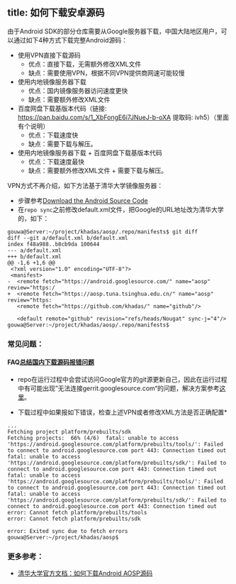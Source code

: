title: 如何下载安卓源码
---

由于Android SDK的部分仓库需要从Google服务器下载，中国大陆地区用户，可以通过如下4种方式下载完整Android源码：
* 使用VPN直接下载源码
  * 优点：直接下载，无需额外修改XML文件
  * 缺点：需要使用VPN，根据不同VPN提供商网速可能较慢
* 使用内地镜像服务器下载
  * 优点：国内镜像服务器访问速度更快
  * 缺点：需要额外修改XML文件
* 百度网盘下载基版本代码（链接: https://pan.baidu.com/s/1_XbFongE6i7JNueJ-b-oXA 提取码: ivh5）（里面有个说明）
  * 优点：下载速度快
  * 缺点：需要下载与解压。
* 使用内地镜像服务器下载 + 百度网盘下载基版本代码
  * 优点：下载速度最快
  * 缺点：需要额外修改XML文件 + 需要下载与解压。
  
VPN方式不再介绍，如下方法基于清华大学镜像服务器：
* 步骤参考[Download the Android Source Code](/vim3/DownloadAndroidSourceCode.html)
* 在`repo sync`之前修改default.xml文件，把Google的URL地址改为清华大学的，如下：
```
gouwa@Server:~/project/khadas/aosp/.repo/manifests$ git diff
diff --git a/default.xml b/default.xml
index f48a988..b8cb9da 100644
--- a/default.xml
+++ b/default.xml
@@ -1,6 +1,6 @@
 <?xml version="1.0" encoding="UTF-8"?>
 <manifest>
-  <remote fetch="https://android.googlesource.com/" name="aosp" review="https:/
+  <remote fetch="https://aosp.tuna.tsinghua.edu.cn/" name="aosp" review="https:
   <remote fetch="https://github.com/khadas/" name="github"/>

   <default remote="github" revision="refs/heads/Nougat" sync-j="4"/>
gouwa@Server:~/project/khadas/aosp/.repo/manifests$
```

### 常见问题：
#### FAQ[总结国内下载源码报错问题](https://forum.khadas.com/t/faq/10745)
* repo在运行过程中会尝试访问Google官方的git源更新自己，因此在运行过程中有可能出现”无法连接gerrit.googlesource.com“的问题，解决方案参考[这里](https://mirrors.tuna.tsinghua.edu.cn/help/git-repo/)。

* 下载过程中如果报如下错误，检查上述VPN或者修改XML方法是否正确配置*
```
...
Fetching project platform/prebuilts/sdk
Fetching projects:  66% (4/6)  fatal: unable to access 'https://android.googlesource.com/platform/prebuilts/tools/': Failed to connect to android.googlesource.com port 443: Connection timed out
fatal: unable to access 'https://android.googlesource.com/platform/prebuilts/sdk/': Failed to connect to android.googlesource.com port 443: Connection timed out
fatal: unable to access 'https://android.googlesource.com/platform/prebuilts/tools/': Failed to connect to android.googlesource.com port 443: Connection timed out
fatal: unable to access 'https://android.googlesource.com/platform/prebuilts/sdk/': Failed to connect to android.googlesource.com port 443: Connection timed out
error: Cannot fetch platform/prebuilts/tools
error: Cannot fetch platform/prebuilts/sdk

error: Exited sync due to fetch errors
gouwa@Server:~/project/khadas/aosp$
```

### 更多参考：
* [清华大学官方文档：如何下载Android AOSP源码](https://mirrors.tuna.tsinghua.edu.cn/help/AOSP/)


